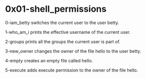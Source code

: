 # 0x01-shell_permissions

0-iam_betty switches the current user to the user betty.

1-who_am_i prints the effective username of the current user.

2-groups prints all the groups the current user is part of.

3-new_owner changes the owner of the file hello to the user betty.

4-empty creates an empty file called hello.

5-execute adds execute permission to the owner of the file hello.